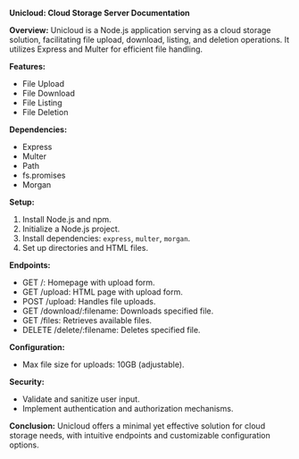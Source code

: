 **Unicloud: Cloud Storage Server Documentation**

**Overview:**
Unicloud is a Node.js application serving as a cloud storage solution, facilitating file upload, download, listing, and deletion operations. It utilizes Express and Multer for efficient file handling.

**Features:**
- File Upload
- File Download
- File Listing
- File Deletion

**Dependencies:**
- Express
- Multer
- Path
- fs.promises
- Morgan

**Setup:**
1. Install Node.js and npm.
2. Initialize a Node.js project.
3. Install dependencies: `express`, `multer`, `morgan`.
4. Set up directories and HTML files.

**Endpoints:**
- GET /: Homepage with upload form.
- GET /upload: HTML page with upload form.
- POST /upload: Handles file uploads.
- GET /download/:filename: Downloads specified file.
- GET /files: Retrieves available files.
- DELETE /delete/:filename: Deletes specified file.

**Configuration:**
- Max file size for uploads: 10GB (adjustable).

**Security:**
- Validate and sanitize user input.
- Implement authentication and authorization mechanisms.

**Conclusion:**
Unicloud offers a minimal yet effective solution for cloud storage needs, with intuitive endpoints and customizable configuration options.